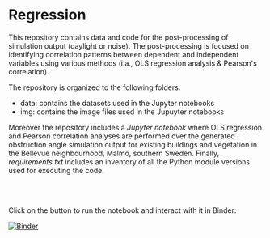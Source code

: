 # Regression
This repository contains data and code for the post-processing of simulation output (daylight or noise). The post-processing is focused on identifying correlation patterns between dependent and independent variables using various methods (i.a., OLS regression analysis & Pearson's correlation).

The repository is organized to the following folders:

- data: contains the datasets used in the Jupyter notebooks
- img: contains the image files used in the Jupuyter notebooks

Moreover the repository includes a *Jupyter notebook* where OLS regression and Pearson correlation analyses are performed over the generated obstruction angle simulation output for existing buildings and vegetation in the Bellevue neighbourhood, Malmö, southern Sweden. Finally, *requirements.txt* includes an inventory of all the Python module versions used for executing the code.

<br>
<br>

Click on the button to run the notebook and interact with it in Binder: 


[![Binder](https://mybinder.org/badge_logo.svg)](https://mybinder.org/v2/gh/KarolinaPntzt/regression/main?labpath=regression_OA_vegetation.ipynb)
